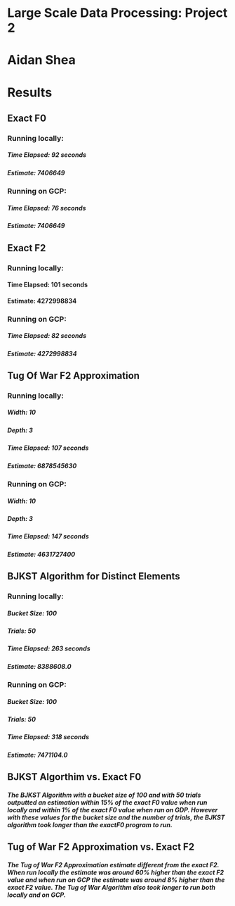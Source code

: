 # Large Scale Data Processing: Project 2
# Aidan Shea
# Results

## Exact F0
### Running locally:
##### Time Elapsed: 92 seconds
##### Estimate: 7406649
### Running on GCP:
##### Time Elapsed: 76 seconds
##### Estimate: 7406649

## Exact F2
### Running locally: 
#### Time Elapsed: 101 seconds
#### Estimate: 4272998834
### Running on GCP:
##### Time Elapsed: 82 seconds
##### Estimate: 4272998834

## Tug Of War F2 Approximation
### Running locally: 
##### Width: 10
##### Depth: 3
##### Time Elapsed: 107 seconds
##### Estimate: 6878545630
### Running on GCP:
##### Width: 10
##### Depth: 3
##### Time Elapsed: 147 seconds
##### Estimate: 4631727400

## BJKST Algorithm for Distinct Elements
### Running locally:
##### Bucket Size: 100
##### Trials: 50
##### Time Elapsed: 263 seconds
##### Estimate: 8388608.0
### Running on GCP:
##### Bucket Size: 100
##### Trials: 50
##### Time Elapsed: 318 seconds 
##### Estimate: 7471104.0

## BJKST Algorthim vs. Exact F0
##### The BJKST Algorithm with a bucket size of 100 and with 50 trials outputted an estimation within 15% of the exact F0 value when run locally and within 1% of the exact F0 value when run on GDP. However with these values for the bucket size and the number of trials, the BJKST algorithm took longer than the exactF0 program to run. 

## Tug of War F2 Approximation vs. Exact F2
##### The Tug of War F2 Approximation estimate different from the exact F2. When run locally the estimate was around 60% higher than the exact F2 value and when run on GCP the estimate was around 8% higher than the exact F2 value. The Tug of War Algorithm also took longer to run both locally and on GCP.
